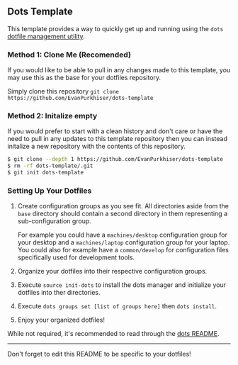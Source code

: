 ## Dots Template

This template provides a way to quickly get up and running using the `dots`
[dotfile management utility](https://github.com/EvanPurkhiser/dots).

### Method 1: Clone Me (Recomended)

If you would like to be able to pull in any changes made to this template, you
may use this as the base for your dotfiles repository.

Simply clone this repository `git clone https://github.com/EvanPurkhiser/dots-template`

### Method 2: Initalize empty

If you would prefer to start with a clean history and don't care or have the
need to pull in any updates to this template repository then you can instead
initalize a new repository with the contents of this repository.

```sh
$ git clone --depth 1 https://github.com/EvanPurkhiser/dots-template
$ rm -rf dots-template/.git
$ git init dots-template
```

### Setting Up Your Dotfiles

1. Create configuration groups as you see fit. All directories aside from the
   `base` directory should contain a second directory in them representing a
   sub-configuration group.

   For example you could have a `machines/desktop` configuration group for
   your desktop and a `machines/laptop` configuration group for your laptop.
   You could also for example have a `common/develop` for configuration files
   specifically used for development tools.

2. Organize your dotfiles into their respective configuration groups.

3. Execute `source init-dots` to install the dots manager and initialize your
   dotfiles into ther directories.

4. Execute `dots groups set [list of groups here]` then `dots install`.

5. Enjoy your organized dotfiles!

While not required, it's recommended to read through the [dots
README](https://github.com/EvanPurkhiser/dots/blob/main/README.md).

---

Don't forget to edit this README to be specific to your dotfiles!
